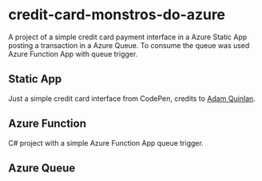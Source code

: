 # credit-card-monstros-do-azure

A project of a simple credit card payment interface in a Azure Static App posting a transaction in a Azure Queue. To consume the queue was used Azure Function App with queue trigger.

## Static App
Just a simple credit card interface from CodePen, credits to [Adam Quinlan](https://codepen.io/quinlo/).

## Azure Function
C# project with a simple Azure Function App queue trigger.

## Azure Queue
